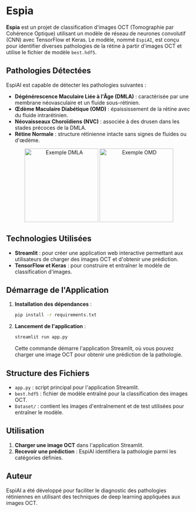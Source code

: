
# Espia

**Espia** est un projet de classification d'images OCT (Tomographie par Cohérence Optique) utilisant un modèle de réseau de neurones convolutif (CNN) avec TensorFlow et Keras. Le modèle, nommé `EspiAI`, est conçu pour identifier diverses pathologies de la rétine à partir d'images OCT et utilise le fichier de modèle `best.hdf5`.

## Pathologies Détectées

EspiAI est capable de détecter les pathologies suivantes :

- **Dégénérescence Maculaire Liée à l'Âge (DMLA)** : caractérisée par une membrane néovasculaire et un fluide sous-rétinien.
- **Œdème Maculaire Diabétique (OMD)** : épaississement de la rétine avec du fluide intrarétinien.
- **Néovaisseaux Choroïdiens (NVC)** : associée à des drusen dans les stades précoces de la DMLA.
- **Rétine Normale** : structure rétinienne intacte sans signes de fluides ou d'œdème.

<p align="center">
  <img src="https://github.com/IndySof/EpsiAI/blob/master/Dataset/test/DMLA/DRUSEN-8549730-2.jpeg" alt="Exemple DMLA" width="200"/>
  <img src="https://github.com/IndySof/EpsiAI/blob/master/Dataset/train/OMD/DME-1072015-2.jpeg" alt="Exemple OMD" width="200"/>
</p>

## Technologies Utilisées

- **Streamlit** : pour créer une application web interactive permettant aux utilisateurs de charger des images OCT et d'obtenir une prédiction.
- **TensorFlow et Keras** : pour construire et entraîner le modèle de classification d'images.

## Démarrage de l'Application

1. **Installation des dépendances** :
   ```bash
   pip install -r requirements.txt
   ```

2. **Lancement de l'application** :
   ```bash
   streamlit run app.py
   ```

   Cette commande démarre l'application Streamlit, où vous pouvez charger une image OCT pour obtenir une prédiction de la pathologie.

## Structure des Fichiers

- `app.py` : script principal pour l'application Streamlit.
- `best.hdf5` : fichier de modèle entraîné pour la classification des images OCT.
- `Dataset/` : contient les images d'entraînement et de test utilisées pour entraîner le modèle.

## Utilisation

1. **Charger une image OCT** dans l'application Streamlit.
2. **Recevoir une prédiction** : EspiAI identifiera la pathologie parmi les catégories définies.

## Auteur

EspiAI a été développé pour faciliter le diagnostic des pathologies rétiniennes en utilisant des techniques de deep learning appliquées aux images OCT.

